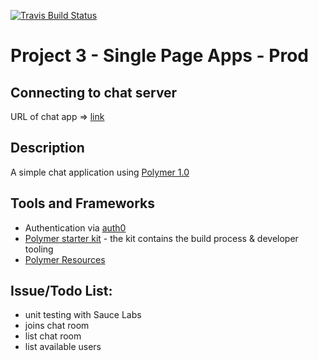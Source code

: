 [![Travis Build Status](https://img.shields.io/travis/weejh/project3-spa-production.svg)](https://travis-ci.org/weejh/project3-spa-production)

# Project 3 - Single Page Apps - Prod

## Connecting to chat server
URL of chat app => [link](https://spachatapp-prod.herokuapp.com/)

## Description
A simple chat application using [Polymer 1.0](https://www.polymer-project.org/1.0/)

## Tools and Frameworks
* Authentication via [auth0](https://auth0.com/)
* [Polymer starter kit](https://github.com/PolymerElements/polymer-starter-kit/releases/download/v1.2.2/polymer-starter-kit-1.2.2.zip) - the kit contains the build process & developer tooling
* [Polymer Resources](http://www.gajotres.net/polymer-adventures-more-then-150-resources/)

## Issue/Todo List:
* unit testing with Sauce Labs
* joins chat room
* list chat room
* list available users
